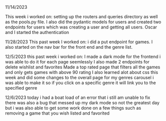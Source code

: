 11/14/2023

This week i worked on:
setting up the routers and  queries directory as well as the pools.py file.
I also did the pydantic models for users and created two endpoints for users which was creating a user and getting all users.
Oscar and I started the authentication

11/28/2023
This past week I worked on:
i did a put endpoint for games. I also started on the nav bar for the front end and the genre list.

12/5/2023
this past week i worked on:
I made a dark mode for the frontend i was able to do it for each page seemlessly
I also made 2 endpoints for delete wishlist and favorites
Made a top rated page that filters all the games and only gets games with above 90 rating
I also learned alot about css this week and did some changes to the overall page
for my genres carousel i was able to make it so if you click on a specific genre it will link you to the specified genre

12/6/2023
today i had a boat load of an error that i still am unable to fix
there was also a bug that messed up my dark mode so not the greatest day
but i was also able to get some work done on a few things such as removing a game that you wish listed and favorited
